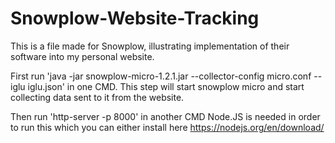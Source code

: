 # Snowplow-Website-Tracking
This is a file made for Snowplow, illustrating implementation of their software into my personal website. 

First run 'java -jar snowplow-micro-1.2.1.jar --collector-config micro.conf --iglu iglu.json' in one CMD. 
This step will start snowplow micro and start collecting data sent to it from the website.

Then run 'http-server -p 8000' in another CMD 
Node.JS is needed in order to run this which you can either install here https://nodejs.org/en/download/ 